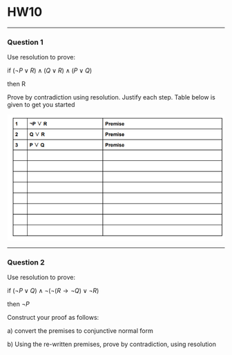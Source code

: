 # HW10
---
### Question 1
Use resolution to prove:

if $(\lnot P \lor R) \land (Q \lor R) \land (P \lor Q)$

then R

Prove by contradiction using resolution. Justify each step. Table below is given to get you started

![](/assets/images/HW10_Q1.png)

---
### Question 2

Use resolution to prove:

if $(\lnot P \lor Q) \land \lnot(\lnot(R \rightarrow \lnot Q) \lor \lnot R)$

then $\lnot P$

Construct your proof as follows:

a) convert the premises to conjunctive normal form

b) Using the re-written premises, prove by contradiction, using resolution

